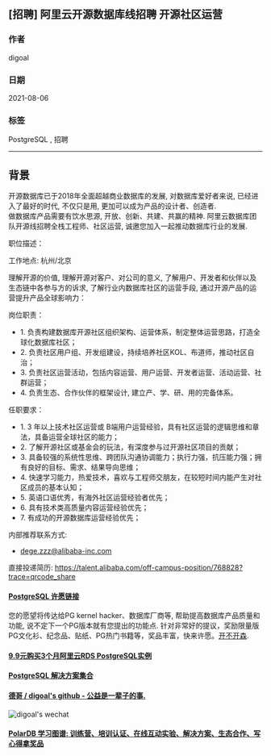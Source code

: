 ## [招聘] 阿里云开源数据库线招聘 开源社区运营    
    
### 作者    
digoal    
    
### 日期    
2021-08-06    
    
### 标签    
PostgreSQL , 招聘     
    
----    
    
## 背景    
开源数据库已于2018年全面超越商业数据库的发展, 对数据库爱好者来说, 已经进入了最好的时代, 不仅只是用, 更加可以成为产品的设计者、创造者.      
做数据库产品需要有饮水思源, 开放、创新、共建、共赢的精神. 阿里云数据库团队开源线招聘全栈工程师、社区运营, 诚邀您加入一起推动数据库行业的发展.    
    
职位描述：      
  
工作地点: 杭州/北京  
    
理解开源的价值, 理解开源对客户、对公司的意义, 了解用户、开发者和伙伴以及生态链中各参与方的诉求, 了解行业内数据库社区的运营手段, 通过开源产品的运营提升产品全球影响力：  
  
岗位职责：   
- 1\. 负责构建数据库开源社区组织架构、运营体系，制定整体运营思路，打造全球化数据库社区； 
- 2\. 负责社区用户组、开发组建设，持续培养社区KOL、布道师，推动社区自治；
- 3\. 负责社区运营活动，包括内容运营、用户运营、开发者运营、活动运营、社群运营；  
- 4\. 负责生态、合作伙伴的框架设计, 建立产、学、研、用的完备体系。 							
  
任职要求：   
- 1\. 3 年以上技术社区运营或 B端用户运营经验，具有社区运营的逻辑思维和章法，具备运营全球社区的能力； 
- 2\. 了解开源社区或基金会的玩法，有深度参与过开源社区项目的贡献；  
- 3\. 具备较强的系统性思维、跨团队沟通协调能力；执行力强，抗压能力强；拥有良好的目标、需求、结果导向思维； 
- 4\. 快速学习能力，热爱技术，喜欢与工程师交朋友，在较短时间内能产生对社区成员的基本认知；  
- 5\. 英语口语优秀，有海外社区运营经验者优先；  
- 6\. 具有技术类高质量内容运营经验优先；  
- 7\. 有成功的开源数据库运营经验优先；  		
    
内部推荐联系方式:    
- dege.zzz@alibaba-inc.com    
    
直接投递简历: https://talent.alibaba.com/off-campus-position/768828?trace=qrcode_share  
    
  
#### [PostgreSQL 许愿链接](https://github.com/digoal/blog/issues/76 "269ac3d1c492e938c0191101c7238216")
您的愿望将传达给PG kernel hacker、数据库厂商等, 帮助提高数据库产品质量和功能, 说不定下一个PG版本就有您提出的功能点. 针对非常好的提议，奖励限量版PG文化衫、纪念品、贴纸、PG热门书籍等，奖品丰富，快来许愿。[开不开森](https://github.com/digoal/blog/issues/76 "269ac3d1c492e938c0191101c7238216").  
  
  
#### [9.9元购买3个月阿里云RDS PostgreSQL实例](https://www.aliyun.com/database/postgresqlactivity "57258f76c37864c6e6d23383d05714ea")
  
  
#### [PostgreSQL 解决方案集合](https://yq.aliyun.com/topic/118 "40cff096e9ed7122c512b35d8561d9c8")
  
  
#### [德哥 / digoal's github - 公益是一辈子的事.](https://github.com/digoal/blog/blob/master/README.md "22709685feb7cab07d30f30387f0a9ae")
  
  
![digoal's wechat](../pic/digoal_weixin.jpg "f7ad92eeba24523fd47a6e1a0e691b59")
  
  
#### [PolarDB 学习图谱: 训练营、培训认证、在线互动实验、解决方案、生态合作、写心得拿奖品](https://www.aliyun.com/database/openpolardb/activity "8642f60e04ed0c814bf9cb9677976bd4")
  
